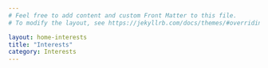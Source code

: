```yaml
---
# Feel free to add content and custom Front Matter to this file.
# To modify the layout, see https://jekyllrb.com/docs/themes/#overriding-theme-defaults

layout: home-interests
title: "Interests"
category: Interests
---
```


